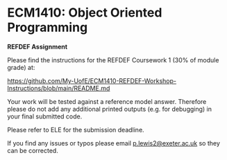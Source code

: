 # ECM1410: Object Oriented Programming
**REFDEF Assignment**

Please find the instructions for the REFDEF Coursework 1 (30% of module grade)  at:

https://github.com/My-UofE/ECM1410-REFDEF-Workshop-Instructions/blob/main/README.md

Your work will be tested against a reference model answer. Therefore please do not add any
additional printed outputs (e.g. for debugging) in your final submitted code.

Please refer to ELE for the submission deadline.

If you find any issues or typos please email p.lewis2@exeter.ac.uk so they can be corrected.
